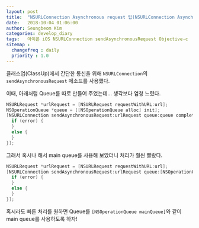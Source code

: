 ```yaml
---
layout: post
title:  "NSURLConnection Asynchronous request 팁(NSURLConnection Asynchronous request tip)."
date:   2018-10-04 01:06:00
author: Seungbeom Kim
categories: develop_diary
tags:	아이폰 iOS NSURLConnection sendAsynchronousRequest Objective-c
sitemap :
  changefreq : daily
  priority : 1.0
---
```


클래스업(ClassUp)에서 간단한 통신을 위해 `NSURLConnection`의 `sendAsynchronousRequest` 메소드를 사용했다.

이때, 아래처럼 Queue를 따로 만들어 주었는데... 생각보다 엄청 느렸다.

```Objective-c
NSURLRequest *urlRequest = [NSURLRequest requestWithURL:url];
NSOperationQueue *queue = [[NSOperationQueue alloc] init];
[NSURLConnection sendAsynchronousRequest:urlRequest queue:queue completionHandler:^(NSURLResponse *response, NSData *data, NSError *error) {
  if (error) {
  }
  else {
  }
}];
```

그래서 혹시나 해서 main queue를 사용해 보았더니 처리가 훨씬 빨랐다.

```Objective-c
NSURLRequest *urlRequest = [NSURLRequest requestWithURL:url];
[NSURLConnection sendAsynchronousRequest:urlRequest queue:[NSOperationQueue mainQueue] completionHandler:^(NSURLResponse *response, NSData *data, NSError *error) {
  if (error) {
  }
  else {
  }
}];
```

혹시라도 빠른 처리를 원하면 Queue를 `[NSOperationQueue mainQueue]`와 같이 main queue를 사용하도록 하자!
